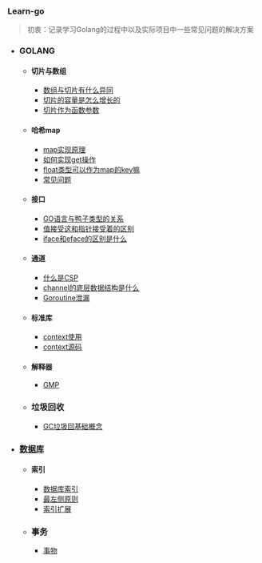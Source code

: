 ### Learn-go

> 初衷：记录学习Golang的过程中以及实际项目中一些常见问题的解决方案


- ### GOLANG
	- #### 切片与数组
		- [数组与切片有什么异同](golang/docs/slice/slice-array.md)
		- [切片的容量是怎么增长的](golang/docs/slice/slice-cap.md)
		- [切片作为函数参数](golang/docs/slice/slice-param.md)

	- #### 哈希map
		- [map实现原理](golang/docs/map/map-create.md)
		- [如何实现get操作](golang/docs/map/map-get.md)
		- [float类型可以作为map的key嘛](golang/docs/map/map-float-key.md)
		- [常见问题](golang/docs/map/map.md)


	- #### 接口
		- [GO语言与鸭子类型的关系](golang/docs/inter/duck.md)
		- [值接受这和指针接受着的区别](golang/docs/inter/pointer.md)
		- [iface和eface的区别是什么](golang/docs/inter/face.md)


	- #### 通道
		- [什么是CSP](golang/docs/ch/csp.md)
		- [channel的底层数据结构是什么](golang/docs/ch/channel.md)
		- [Goroutine泄漏](golang/docs/ch/channel-buf.md)


	- #### 标准库
		- [context使用](golang/docs/lib/context.md)
		- [context源码](golang/docs/lib/context-2.md)

	- #### 解释器
		- [GMP](golang/docs/schedule/gmp.md)

	- ### 垃圾回收
		- [GC垃圾回基础概念](docs/gc/gc.md)

- ### [数据库](database/docs/readme.md)
	- #### 索引
		- [数据库索引](database/docs/indexes.md)
		- [最左侧原则](database/docs/index_match_left.md)
		- [索引扩展](docs/index_question.md)
	- ### 事务
		- [事物](docs/transaction.md)

